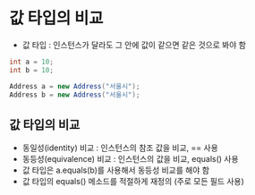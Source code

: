 # 값 타입의 비교
- 값 타입 : 인스턴스가 달라도 그 안에 값이 같으면 같은 것으로 봐야 함
```java
int a = 10;
int b = 10;

Address a = new Address("서울시");
Address b = new Address("서울시");
```

## 값 타입의 비교
- 동일성(identity) 비교 : 인스턴스의 참조 값을 비교, == 사용
- 동등성(equivalence) 비교 : 인스턴스의 값을 비교, equals() 사용
- 값 타입은 a.equals(b)를 사용해서 동등성 비교를 해야 함
- 값 타입의 equals() 메소드를 적절하게 재정의 (주로 모든 필드 사용)

